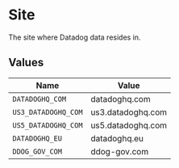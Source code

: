 # Site

The site where Datadog data resides in.


## Values

| Name                | Value               |
| ------------------- | ------------------- |
| `DATADOGHQ_COM`     | datadoghq.com       |
| `US3_DATADOGHQ_COM` | us3.datadoghq.com   |
| `US5_DATADOGHQ_COM` | us5.datadoghq.com   |
| `DATADOGHQ_EU`      | datadoghq.eu        |
| `DDOG_GOV_COM`      | ddog-gov.com        |
